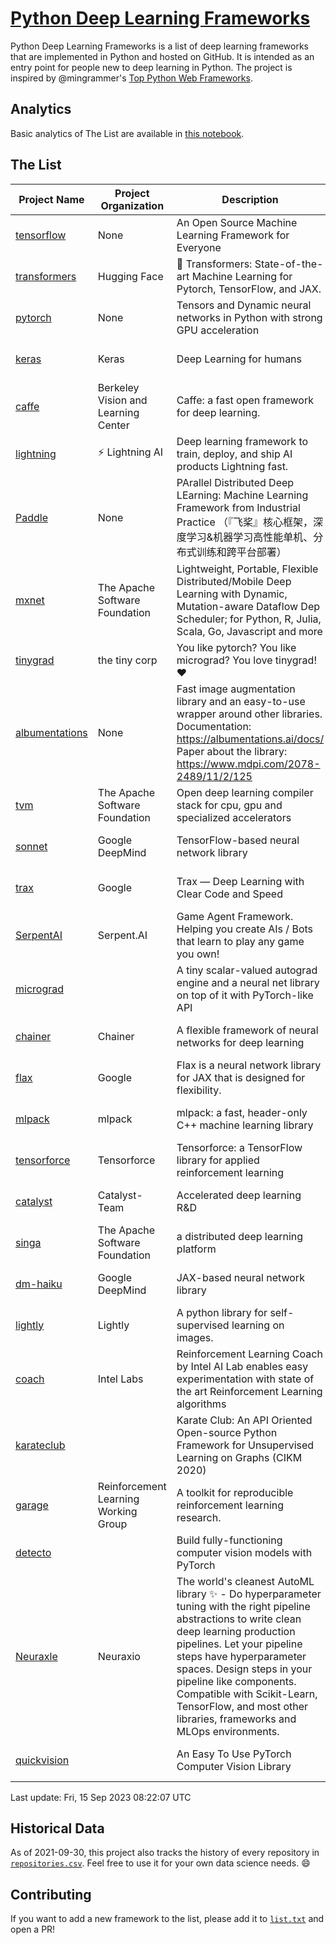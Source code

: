 # [Python Deep Learning Frameworks](https://www.github.com/shimst3r/python-deep-learning-frameworks)

Python Deep Learning Frameworks is a list of deep learning frameworks that are implemented in Python and hosted on GitHub. It is intended as an entry point for people new to deep learning in Python. The project is inspired by @mingrammer's [Top Python Web Frameworks](https://github.com/mingrammer/python-web-framework-stars).

## Analytics

Basic analytics of The List are available in [this notebook](./notebooks/development_over_time.ipynb).

## The List

| Project Name | Project Organization | Description | Stars | Forks | Open Issues | Last Commit |
| ------------ | -------------------- | ----------- | ----: | ----: | ----------: | ----------- |
| [tensorflow](https://tensorflow.org) | None | An Open Source Machine Learning Framework for Everyone | 177600 | 88919 | 2030 | 0 day(s) ago |
| [transformers](https://huggingface.co/transformers) | Hugging Face | 🤗 Transformers: State-of-the-art Machine Learning for Pytorch, TensorFlow, and JAX. | 111831 | 22210 | 778 | 0 day(s) ago |
| [pytorch](https://pytorch.org) | None | Tensors and Dynamic neural networks in Python with strong GPU acceleration | 70741 | 19457 | 12680 | 0 day(s) ago |
| [keras](http://keras.io/) | Keras | Deep Learning for humans | 59184 | 19394 | 378 | 0 day(s) ago |
| [caffe](http://caffe.berkeleyvision.org/) | Berkeley Vision and Learning Center | Caffe: a fast open framework for deep learning. | 33551 | 18977 | 1181 | 0 day(s) ago |
| [lightning](https://lightning.ai) | ⚡️ Lightning AI  | Deep learning framework to train, deploy, and ship AI products Lightning fast. | 24634 | 3021 | 709 | 0 day(s) ago |
| [Paddle](http://www.paddlepaddle.org/) | None | PArallel Distributed Deep LEarning: Machine Learning Framework from Industrial Practice （『飞桨』核心框架，深度学习&机器学习高性能单机、分布式训练和跨平台部署） | 20841 | 5312 | 2136 | 0 day(s) ago |
| [mxnet](https://mxnet.apache.org) | The Apache Software Foundation | Lightweight, Portable, Flexible Distributed/Mobile Deep Learning with Dynamic, Mutation-aware Dataflow Dep Scheduler; for Python, R, Julia, Scala, Go, Javascript and more | 20555 | 6882 | 2005 | 0 day(s) ago |
| [tinygrad](https://github.com/tinygrad/tinygrad) | the tiny corp | You like pytorch? You like micrograd? You love tinygrad! ❤️  | 19412 | 2483 | 105 | 0 day(s) ago |
| [albumentations](https://albumentations.ai) | None | Fast image augmentation library and an easy-to-use wrapper around other libraries. Documentation:  https://albumentations.ai/docs/ Paper about the library: https://www.mdpi.com/2078-2489/11/2/125 | 12540 | 1531 | 387 | 0 day(s) ago |
| [tvm](https://tvm.apache.org/) | The Apache Software Foundation | Open deep learning compiler stack for cpu, gpu and specialized accelerators | 10312 | 3186 | 752 | 0 day(s) ago |
| [sonnet](https://sonnet.dev/) | Google DeepMind | TensorFlow-based neural network library | 9604 | 1360 | 36 | 0 day(s) ago |
| [trax](https://github.com/google/trax) | Google | Trax — Deep Learning with Clear Code and Speed | 7718 | 807 | 116 | 1 day(s) ago |
| [SerpentAI](http://serpent.ai) | Serpent.AI | Game Agent Framework. Helping you create AIs / Bots that learn to play any game you own! | 6566 | 785 | 2 | 0 day(s) ago |
| [micrograd](https://github.com/karpathy/micrograd) |  | A tiny scalar-valued autograd engine and a neural net library on top of it with PyTorch-like API | 6156 | 756 | 28 | 0 day(s) ago |
| [chainer](https://chainer.org) | Chainer | A flexible framework of neural networks for deep learning | 5823 | 1402 | 12 | 0 day(s) ago |
| [flax](https://flax.readthedocs.io) | Google | Flax is a neural network library for JAX that is designed for flexibility. | 4684 | 536 | 174 | 0 day(s) ago |
| [mlpack](https://www.mlpack.org/) | mlpack | mlpack: a fast, header-only C++ machine learning library | 4522 | 1523 | 28 | 1 day(s) ago |
| [tensorforce](https://github.com/tensorforce/tensorforce) | Tensorforce | Tensorforce: a TensorFlow library for applied reinforcement learning | 3246 | 545 | 35 | 0 day(s) ago |
| [catalyst](https://catalyst-team.com) | Catalyst-Team | Accelerated deep learning R&D | 3168 | 397 | 4 | 3 day(s) ago |
| [singa](https://github.com/apache/singa) | The Apache Software Foundation | a distributed deep learning platform | 2933 | 1047 | 51 | 2 day(s) ago |
| [dm-haiku](https://dm-haiku.readthedocs.io) | Google DeepMind | JAX-based neural network library | 2598 | 219 | 84 | 0 day(s) ago |
| [lightly](https://docs.lightly.ai/self-supervised-learning/) | Lightly | A python library for self-supervised learning on images. | 2485 | 214 | 97 | 0 day(s) ago |
| [coach](https://intellabs.github.io/coach/) | Intel Labs | Reinforcement Learning Coach by Intel AI Lab enables easy experimentation with state of the art Reinforcement Learning algorithms | 2266 | 456 | 90 | 2 day(s) ago |
| [karateclub](https://karateclub.readthedocs.io) |  | Karate Club: An API Oriented Open-source Python Framework for Unsupervised Learning on Graphs (CIKM 2020) | 1972 | 231 | 7 | 2 day(s) ago |
| [garage](https://github.com/rlworkgroup/garage) | Reinforcement Learning Working Group | A toolkit for reproducible reinforcement learning research. | 1727 | 297 | 232 | 2 day(s) ago |
| [detecto](https://detecto.readthedocs.io/) |  | Build fully-functioning computer vision models with PyTorch | 599 | 109 | 45 | 14 day(s) ago |
| [Neuraxle](https://www.neuraxle.org/) | Neuraxio | The world's cleanest AutoML library ✨ - Do hyperparameter tuning with the right pipeline abstractions to write clean deep learning production pipelines. Let your pipeline steps have hyperparameter spaces. Design steps in your pipeline like components. Compatible with Scikit-Learn, TensorFlow, and most other libraries, frameworks and MLOps environments. | 581 | 60 | 30 | 2 day(s) ago |
| [quickvision](https://github.com/oke-aditya/quickvision) |  | An Easy To Use PyTorch Computer Vision Library | 50 | 4 | 20 | 121 day(s) ago |

Last update: Fri, 15 Sep 2023 08:22:07 UTC

## Historical Data

As of 2021-09-30, this project also tracks the history of every repository in [`repositories.csv`](./repositories.csv). Feel free to use it for your own data science needs. :smile:

## Contributing

If you want to add a new framework to the list, please add it to [`list.txt`](./python-deep-learning-frameworks/list.txt) and open a PR!